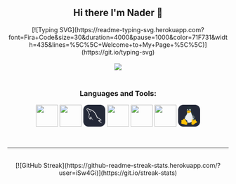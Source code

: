 <div align="center">
  <h2> Hi there I'm Nader 👋 </h2>
</div>


<div align="center">
  [![Typing SVG](https://readme-typing-svg.herokuapp.com?font=Fira+Code&size=30&duration=4000&pause=1000&color=71F731&width=435&lines=%5C%5C+Welcome+to+My+Page+%5C%5C)](https://git.io/typing-svg)
</div>
<br>

<div align="center">
  <img width="400" src="https://i.pinimg.com/564x/82/13/d7/8213d7fa27beeb988e2e46ed8a1b0b7a.jpg">
</div>

<br>

<h3 align="center">Languages and Tools:</h3>
<p align="center">
  <img width="50" height="50" src="https://raw.githubusercontent.com/jmnote/z-icons/master/svg/python.svg">
  <img width="50" height="50" src="https://raw.githubusercontent.com/jmnote/z-icons/master/svg/javascript.svg"> 
  <img width="50" height="50" src="https://raw.githubusercontent.com/tandpfun/skill-icons/d1c752b99bb25a0e5aa363bae1db2809173ee966/icons/MySQL-Dark.svg">
  <img width="50" height="50" src="https://raw.githubusercontent.com/jmnote/z-icons/master/svg/php.svg">
  <img width="50" height="50" src="https://raw.githubusercontent.com/jmnote/z-icons/master/svg/java.svg">
  <img width="50" height="50" src="https://raw.githubusercontent.com/jmnote/z-icons/master/svg/bash.svg">
  <img width="50" height="50" src="https://raw.githubusercontent.com/tandpfun/skill-icons/d1c752b99bb25a0e5aa363bae1db2809173ee966/icons/Linux-Dark.svg">
</p> 

<br>
<hr>
<br>

<div align="center">
  [![GitHub Streak](https://github-readme-streak-stats.herokuapp.com/?user=iSw4Gi)](https://git.io/streak-stats)
</div>
